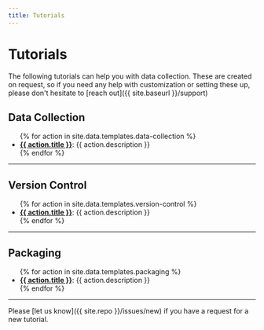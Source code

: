 ```yaml
---
title: Tutorials
---
```


# Tutorials

The following tutorials can help you with data collection. These are created on request, so if you need any help with customization or setting these
up, please don't hesitate to [reach out]({{ site.baseurl }}/support)

## Data Collection

<ul>
{% for action in site.data.templates.data-collection %}
<li id="{{ action.title | slugify }}"><a href="{{ action.url }}" target="_blank"><strong>{{ action.title }}</strong></a>: {{ action.description }}</li>
{% endfor %}</ul>
<hr>

## Version Control

<ul>
{% for action in site.data.templates.version-control %}
<li id="{{ action.title | slugify }}"><a href="{{ action.url }}" target="_blank"><strong>{{ action.title }}</strong></a>: {{ action.description }}</li>
{% endfor %}</ul>
<hr>

## Packaging

<ul>
{% for action in site.data.templates.packaging %}
<li id="{{ action.title | slugify }}"><a href="{{ action.url }}" target="_blank"><strong>{{ action.title }}</strong></a>: {{ action.description }}</li>
{% endfor %}</ul>
<hr>


Please [let us know]({{ site.repo }}/issues/new) if you have a request for a new tutorial.
